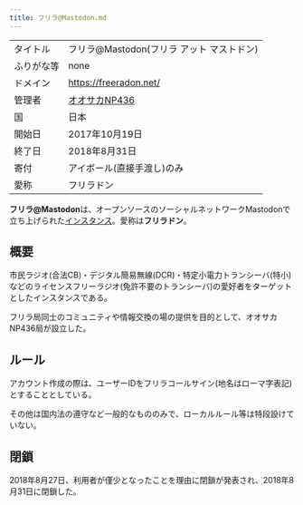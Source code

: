 ```yaml
---
title: フリラ@Mastodon.md
---
```

<div>

|            |                                                                               |
|------------|-------------------------------------------------------------------------------|
| タイトル   | フリラ@Mastodon(フリラ アット マストドン)                                     |
| ふりがな等 | none                                                                          |
| ドメイン   | <a href="https://freeradon.net/" rel="nofollow">https://freeradon.net/</a>    |
| 管理者     | <a href="https://freeradon.net/@Osaka_NP436" rel="nofollow">オオサカNP436</a> |
| 国         | 日本                                                                          |
| 開始日     | 2017年10月19日                                                                |
| 終了日     | 2018年8月31日                                                                 |
| 寄付       | アイボール(直接手渡し)のみ                                                    |
| 愛称       | フリラドン                                                                    |

**フリラ@Mastodon**は、オープンソースのソーシャルネットワークMastodonで立ち上げられた[インスタンス](/%E3%82%A4%E3%83%B3%E3%82%B9%E3%82%BF%E3%83%B3%E3%82%B9 "インスタンス")。愛称は**フリラドン**。

## 概要

市民ラジオ(合法CB)・デジタル簡易無線(DCR)・特定小電力トランシーバ(特小)などのライセンスフリーラジオ(免許不要のトランシーバ)の愛好者をターゲットとしたインスタンスである。

フリラ局同士のコミュニティや情報交換の場の提供を目的として、オオサカNP436局が設立した。

## ルール

アカウント作成の際は、ユーザーIDをフリラコールサイン(地名はローマ字表記)とすることとしている。

その他は国内法の遵守など一般的なもののみで、ローカルルール等は特段設けていない。

## 閉鎖

2018年8月27日、利用者が僅少となったことを理由に閉鎖が発表され、2018年8月31日に閉鎖した。

  

</div>
